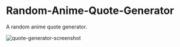 # Random-Anime-Quote-Generator
A random anime quote generator.

![quote-generator-screenshot](https://user-images.githubusercontent.com/29513236/178147335-b1f8c3e7-c956-460a-9aa9-cd00d3d41e8e.png)
